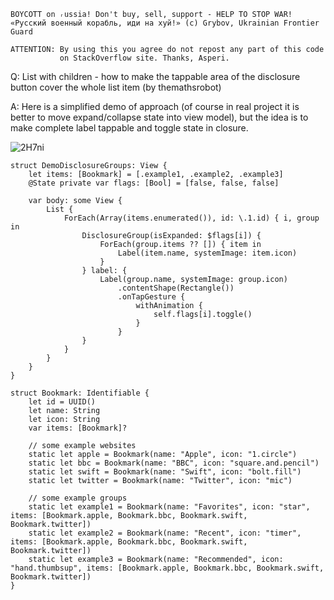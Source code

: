 ```
BOYCOTT on ᵣussia! Don't buy, sell, support - HELP TO STOP WAR!
«Русский военный корабль, иди на хуй!» (c) Grybov, Ukrainian Frontier Guard

ATTENTION: By using this you agree do not repost any part of this code
           on StackOverflow site. Thanks, Asperi.
```

Q: List with children - how to make the tappable area of the disclosure button cover the whole list item (by themathsrobot)

A: Here is a simplified demo of approach (of course in real project it is better to move expand/collapse state into 
view model), but the idea is to make complete label tappable and toggle state in closure.

![2H7ni](https://user-images.githubusercontent.com/62171579/164985162-12616069-66f2-410c-9d16-2c0909de4d18.gif)

```
struct DemoDisclosureGroups: View {
    let items: [Bookmark] = [.example1, .example2, .example3]
    @State private var flags: [Bool] = [false, false, false]

    var body: some View {
        List {
            ForEach(Array(items.enumerated()), id: \.1.id) { i, group in
                DisclosureGroup(isExpanded: $flags[i]) {
                    ForEach(group.items ?? []) { item in
                        Label(item.name, systemImage: item.icon)
                    }
                } label: {
                    Label(group.name, systemImage: group.icon)
                        .contentShape(Rectangle())
                        .onTapGesture {
                            withAnimation {
                                self.flags[i].toggle()
                            }
                        }
                }
            }
        }
    }
}

struct Bookmark: Identifiable {
    let id = UUID()
    let name: String
    let icon: String
    var items: [Bookmark]?

    // some example websites
    static let apple = Bookmark(name: "Apple", icon: "1.circle")
    static let bbc = Bookmark(name: "BBC", icon: "square.and.pencil")
    static let swift = Bookmark(name: "Swift", icon: "bolt.fill")
    static let twitter = Bookmark(name: "Twitter", icon: "mic")

    // some example groups
    static let example1 = Bookmark(name: "Favorites", icon: "star", items: [Bookmark.apple, Bookmark.bbc, Bookmark.swift, Bookmark.twitter])
    static let example2 = Bookmark(name: "Recent", icon: "timer", items: [Bookmark.apple, Bookmark.bbc, Bookmark.swift, Bookmark.twitter])
    static let example3 = Bookmark(name: "Recommended", icon: "hand.thumbsup", items: [Bookmark.apple, Bookmark.bbc, Bookmark.swift, Bookmark.twitter])
}
```
